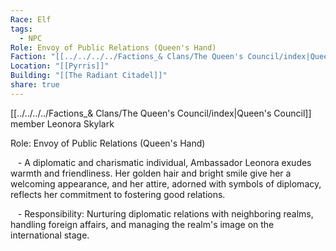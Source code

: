 ```yaml
---
Race: Elf
tags:
  - NPC
Role: Envoy of Public Relations (Queen's Hand)
Faction: "[[../../../../Factions_& Clans/The Queen's Council/index|Queen's Council]]"
Location: "[[Pyrris]]"
Building: "[[The Radiant Citadel]]"
share: true
---
```


[[../../../../Factions_& Clans/The Queen's Council/index|Queen's Council]] member Leonora Skylark

Role: Envoy of Public Relations (Queen's Hand)

   - A diplomatic and charismatic individual, Ambassador Leonora exudes warmth and friendliness. Her golden hair and bright smile give her a welcoming appearance, and her attire, adorned with symbols of diplomacy, reflects her commitment to fostering good relations.

   - Responsibility: Nurturing diplomatic relations with neighboring realms, handling foreign affairs, and managing the realm's image on the international stage.